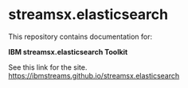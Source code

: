 # streamsx.elasticsearch

This repository contains documentation for:


**IBM streamsx.elasticsearch Toolkit**

See this link for the site. https://ibmstreams.github.io/streamsx.elasticsearch
